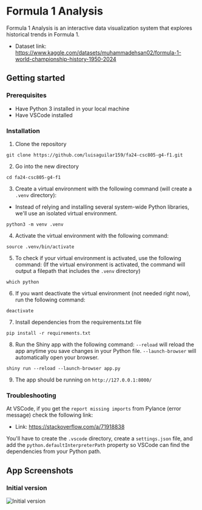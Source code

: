 # Formula 1 Analysis
Formula 1 Analysis is an interactive data visualization system that explores historical trends in Formula 1.

- Dataset link: https://www.kaggle.com/datasets/muhammadehsan02/formula-1-world-championship-history-1950-2024

## Getting started

### Prerequisites
- Have Python 3 installed in your local machine
- Have VSCode installed

### Installation

1. Clone the repository
```
git clone https://github.com/luisaguilar159/fa24-csc805-g4-f1.git
```
2. Go into the new directory
```
cd fa24-csc805-g4-f1
```
3. Create a virtual environment with the following command (will create a `.venv` directory):
- Instead of relying and installing several system-wide Python libraries, we'll use an isolated virtual environment.
```
python3 -m venv .venv
```
4. Activate the virtual environment with the following command:
```
source .venv/bin/activate
```
5. To check if your virtual environment is activated, use the following command:
(If the virtual environment is activated, the command will output a filepath that includes the `.venv` directory)
```
which python
```
6. If you want deactivate the virtual environment (not needed right now), run the following command:
```
deactivate
```
7. Install dependencies from the requirements.txt file
```
pip install -r requirements.txt
```
8. Run the Shiny app with the following command:
`--reload` will reload the app anytime you save changes in your Python file. `--launch-browser` will automatically open your browser.
```
shiny run --reload --launch-browser app.py
```
9. The app should be running on `http://127.0.0.1:8000/`

### Troubleshooting

At VSCode, if you get the `report missing imports` from Pylance (error message) check the following link:

- Link: https://stackoverflow.com/a/71918838

You'll have to create the `.vscode` directory, create a `settings.json` file, and add the `python.defaultInterpreterPath` property so VSCode can find the dependencies from your Python path.

## App Screenshots

### Initial version

![Initial version](https://github.com/luisaguilar159/fa24-csc805-g4-f1/blob/main/screenshots/initial_version.jpg)
